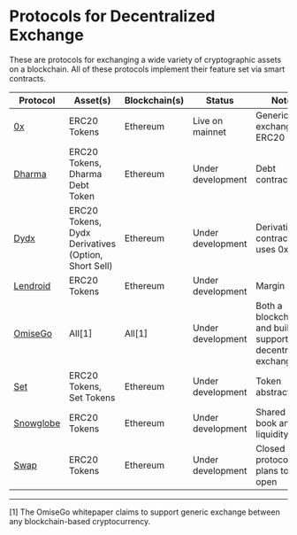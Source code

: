 # Protocols for Decentralized Exchange
These are protocols for exchanging a wide variety of cryptographic assets on a blockchain. All of these protocols implement their feature set via smart contracts.

| Protocol  | Asset(s) | Blockchain(s) | Status | Notes |
| ------------- | ------------- | ------------- | ------------- | ------------- |
| [0x](https://www.0xproject.com/)  | ERC20 Tokens  | Ethereum | Live on mainnet | Generic exchange of ERC20 |
| [Dharma](https://dharma.io/) | ERC20 Tokens, Dharma Debt Token | Ethereum | Under development | Debt contracts |
| [Dydx](https://dydx.exchange/) | ERC20 Tokens, Dydx Derivatives (Option, Short Sell) | Ethereum | Under development | Derivatives contracts, uses 0x |
| [Lendroid](https://lendroid.com/) | ERC20 Tokens | Ethereum | Under development | Margin Loans |
| [OmiseGo](https://omisego.network/) | All[1] | All[1] | Under development | Both a blockchain and builtin support for decentralized exchange |
| [Set](https://setprotocol.com/) | ERC20 Tokens, Set Tokens | Ethereum | Under development | Token abstraction |
| [Snowglobe](https://auroradao.com/faq/) | ERC20 Tokens | Ethereum | Under development | Shared order book and liquidity |
| [Swap](https://swap.tech/faq/)  | ERC20 Tokens  | Ethereum | Under development | Closed protocol with plans to be open |

---
[1] The OmiseGo whitepaper claims to support generic exchange between any blockchain-based cryptocurrency.
